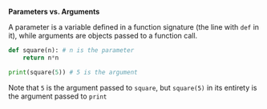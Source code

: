 **Parameters vs. Arguments**

A parameter is a variable defined in a function signature (the line with `def` in it), while arguments are objects passed to a function call.

```py
def square(n): # n is the parameter
    return n*n

print(square(5)) # 5 is the argument
```

Note that `5` is the argument passed to `square`, but `square(5)` in its entirety is the argument passed to `print`